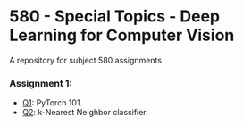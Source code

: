 # 580 - Special Topics - Deep Learning for Computer Vision
 A repository for subject 580 assignments

### Assignment 1:
- [Q1](exothermix/580---Special-Topics---Deep-Learning-for-Computer-Vision/blob/master/assignment1/pytorch101.ipynb): PyTorch 101.
- [Q2](exothermix/580---Special-Topics---Deep-Learning-for-Computer-Vision/blob/master/assignment1kNN.ipynb): k-Nearest Neighbor classifier.
